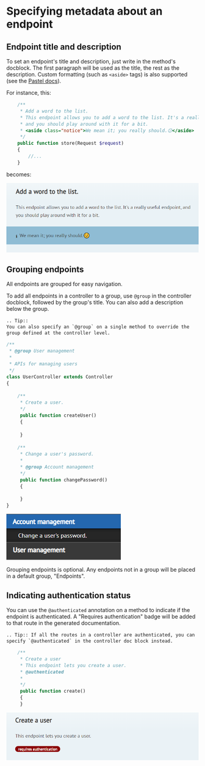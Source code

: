 # Specifying metadata about an endpoint

## Endpoint title and description
To set an endpoint's title and description, just write in the method's docblock. The first paragraph will be used as the title, the rest as the description. Custom formatting (such as `<aside>` tags) is also supported (see the [Pastel docs](http://github.com/knuckleswtf/pastel)).

For instance, this:

```php
    /**
     * Add a word to the list.
     * This endpoint allows you to add a word to the list. It's a really useful endpoint,
     * and you should play around with it for a bit.
     * <aside class="notice">We mean it; you really should.😕</aside>
     */
    public function store(Request $request)
    {
        //...
    }
```

becomes:

![](images/endpoint-title-description.png)

## Grouping endpoints
All endpoints are grouped for easy navigation.

To add all endpoints in a controller to a group, use `@group` in the controller docblock, followed by the group's title. You can also add a description below the group.

```eval_rst
.. Tip:: 
You can also specify an `@group` on a single method to override the group defined at the controller level.
```

```php
/**
 * @group User management
 *
 * APIs for managing users
 */
class UserController extends Controller
{

	/**
	 * Create a user.
	 */
	 public function createUser()
	 {

	 }
	 
	/**
     * Change a user's password.
     * 
	 * @group Account management
	 */
	 public function changePassword()
	 {

	 }
}
``` 

![](images/endpoint-groups.png)

Grouping endpoints is optional. Any endpoints not in a group will be placed in a default group, "Endpoints".

## Indicating authentication status
You can use the `@authenticated` annotation on a method to indicate if the endpoint is authenticated. A "Requires authentication" badge will be added to that route in the generated documentation. 

```eval_rst
.. Tip:: If all the routes in a controller are authenticated, you can specify `@authenticated` in the controller doc block instead. 
```

```php
    /**
     * Create a user
     * This endpoint lets you create a user.
     * @authenticated
     *
     */
     public function create()
     {    
     }
```

![](images/endpoint-auth.png)
